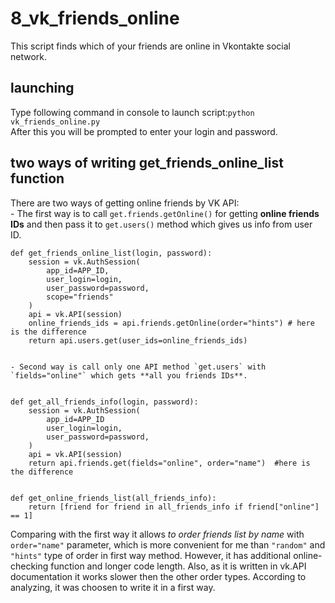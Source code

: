 # 8_vk_friends_online
This script finds which of your friends are online in Vkontakte social network.
## launching
Type following command in console to launch script:`python vk_friends_online.py`  
After this you will be prompted to enter your login and password.
## two ways of writing get_friends_online_list function
There are two ways of getting online friends by VK API:    
    - The first way is to call `get.friends.getOnline()` for getting **online friends IDs** and then pass it to `get.users()` method which gives us info from user ID.    


    def get_friends_online_list(login, password):
        session = vk.AuthSession(
            app_id=APP_ID,
            user_login=login,
            user_password=password,
            scope="friends"
        )
        api = vk.API(session)
        online_friends_ids = api.friends.getOnline(order="hints") # here is the difference
        return api.users.get(user_ids=online_friends_ids)     


    - Second way is call only one API method `get.users` with `fields="online"` which gets **all you friends IDs**. 


    def get_all_friends_info(login, password):
        session = vk.AuthSession(
            app_id=APP_ID
            user_login=login,
            user_password=password,
        )
        api = vk.API(session)
        return api.friends.get(fields="online", order="name")  #here is the difference
    
    
    def get_online_friends_list(all_friends_info):
        return [friend for friend in all_friends_info if friend["online"] == 1]
  

Comparing with the first way it allows *to order friends list by name* with `order="name"` parameter, which is more convenient for me than  `"random"` and `"hints"` type of order in first way method.  However, it has additional online-checking function and longer code length. Also, as it is written in vk.API documentation it works slower then the other order types. According to analyzing, it was choosen to write it in a first way.
